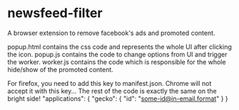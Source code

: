 # newsfeed-filter
A browser extension to remove facebook's ads and promoted content.

popup.html contains the css code and represents the whole UI after clicking the icon.
popup.js contains the code to change options from UI and trigger the worker.
worker.js contains the code which is responsible for the whole hide/show of the promoted content.

For firefox, you need to add this key to manifest.json. Chrome will not accept it with this key... The rest of the code is exactly the same on the bright side!
	"applications": {
		"gecko": {
			"id": "some-id@in-email.format"
		}
	}
